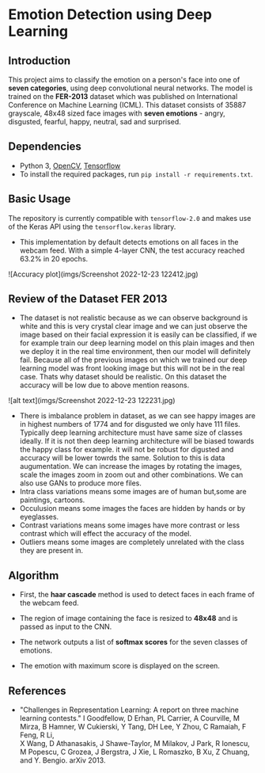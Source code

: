 # Emotion Detection using Deep Learning

## Introduction

This project aims to classify the emotion on a person's face into one of **seven categories**, using deep convolutional neural networks. The model is trained on the **FER-2013** dataset which was published on International Conference on Machine Learning (ICML). This dataset consists of 35887 grayscale, 48x48 sized face images with **seven emotions** - angry, disgusted, fearful, happy, neutral, sad and surprised.

## Dependencies

* Python 3, [OpenCV](https://opencv.org/), [Tensorflow](https://www.tensorflow.org/)
* To install the required packages, run `pip install -r requirements.txt`.

## Basic Usage

The repository is currently compatible with `tensorflow-2.0` and makes use of the Keras API using the `tensorflow.keras` library.

* This implementation by default detects emotions on all faces in the webcam feed. With a simple 4-layer CNN, the test accuracy reached 63.2% in 20 epochs.

![Accuracy plot](imgs/Screenshot 2022-12-23 122412.jpg)

## Review of the Dataset FER 2013

* The dataset is not realistic because as we can observe background is white and this is very crystal clear image and we can just observe the image based on their facial expression it is easily can be classified, if we for example train our deep learning model on this plain images and then we deploy it in the real time environment, then our model will definitely fail. Because all of the previous images on which we trained our deep learning model was front looking image but this will not be in the real case. Thats why dataset should be realistic. On this dataset the accuracy will be low due to above mention reasons.

![alt text](imgs/Screenshot 2022-12-23 122231.jpg)

* There is imbalance problem in dataset, as we can see happy images are in highest numbers of 1774 and for disgusted we only have 111 files. Typically deep learning architecture must have same size of classes ideally. If it is not then deep learning architecture will be biased towards the happy class for example. it will not be robust for digusted and accuracy will be lower towrds the same. Solution to this is data augumentation. We can increase the images by rotating the images, scale the images zoom in zoom out and other combinations. We can also use GANs to produce more files.
* Intra class variations means some images are of human but,some are paintings, cartoons.
* Occulusion means some images the faces are hidden by hands or by eyeglasses.
* Contrast variations means some images have more contrast or less contrast which will effect the accuracy of the model. 
* Outliers means some images are completely unrelated with the class they are present in.


## Algorithm

* First, the **haar cascade** method is used to detect faces in each frame of the webcam feed.

* The region of image containing the face is resized to **48x48** and is passed as input to the CNN.

* The network outputs a list of **softmax scores** for the seven classes of emotions.

* The emotion with maximum score is displayed on the screen.

## References

* "Challenges in Representation Learning: A report on three machine learning contests." I Goodfellow, D Erhan, PL Carrier, A Courville, M Mirza, B
   Hamner, W Cukierski, Y Tang, DH Lee, Y Zhou, C Ramaiah, F Feng, R Li,  
   X Wang, D Athanasakis, J Shawe-Taylor, M Milakov, J Park, R Ionescu,
   M Popescu, C Grozea, J Bergstra, J Xie, L Romaszko, B Xu, Z Chuang, and
   Y. Bengio. arXiv 2013.
